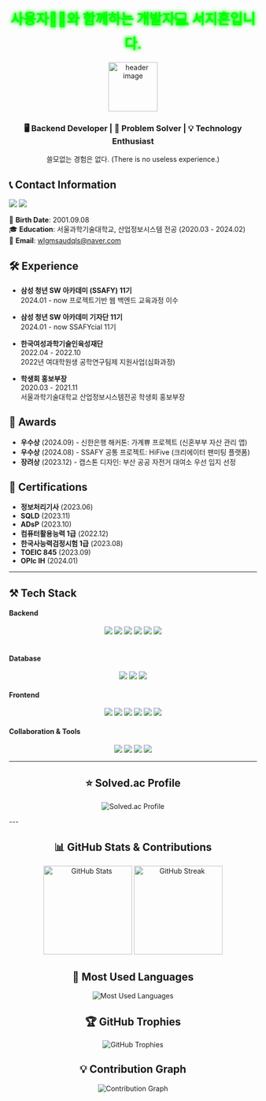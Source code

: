 <h1 align="center"><strong style="color: #00FF00; text-shadow: 0 0 5px #00FF00, 0 0 10px #00FF00;">사용자👩‍💼와 함께하는 개발자💻 서지흔입니다.</strong></h1>
<p align="center">
  <img src="https://velog.velcdn.com/images/bapdung/post/8bb1a561-4ca9-4080-8cb5-54b8ddfae469/image.png" alt="header image" width="100px">
</p>
<h3 align="center">🖥️ Backend Developer | 🚀 Problem Solver | 💡 Technology Enthusiast</h3>
<p align="center">쓸모없는 경험은 없다. (There is no useless experience.)</p>

## 📞 Contact Information

<a href="https://velog.io/@bapdung/posts"><img src="https://img.shields.io/badge/Tech%20Blog-20C997?style=for-the-badge&logo=velog&logoColor=white"></a>
<a href="https://blog.naver.com/bapdung"><img src="https://img.shields.io/badge/Daily%20Blog-03C75A?style=for-the-badge&logo=naver&logoColor=white"></a>

🐹 **Birth Date**: 2001.09.08  
🎓 **Education**: 서울과학기술대학교, 산업정보시스템 전공 (2020.03 - 2024.02)  
📧 **Email**: wlgmsaudqls@naver.com 

## 🛠️ Experience

- **삼성 청년 SW 아카데미 (SSAFY) 11기**  
  2024.01 - now
  프로젝트기반 웹 백엔드 교육과정 이수

- **삼성 청년 SW 아카데미 기자단 11기**  
  2024.01 - now
  SSAFYcial 11기

- **한국여성과학기술인육성재단**  
  2022.04 - 2022.10  
  2022년 여대학원생 공학연구팀제 지원사업(심화과정)

- **학생회 홍보부장**  
  2020.03 - 2021.11  
  서울과학기술대학교 산업정보시스템전공 학생회 홍보부장

## 🏅 Awards

- **우수상** (2024.09) - 신한은행 해커톤: 가계쀼 프로젝트 (신혼부부 자산 관리 앱)
- **우수상** (2024.08) - SSAFY 공통 프로젝트: HiFive (크리에이터 팬미팅 플랫폼)
- **장려상** (2023.12) - 캡스톤 디자인: 부산 공공 자전거 대여소 우선 입지 선정

## 📜 Certifications

- **정보처리기사** (2023.06)  
- **SQLD** (2023.11)  
- **ADsP** (2023.10)  
- **컴퓨터활용능력 1급** (2022.12)  
- **한국사능력검정시험 1급** (2023.08)
- **TOEIC 845** (2023.09)  
- **OPIc IH** (2024.01)  

---

## ⚒️ Tech Stack
#### Backend
<div align="center">
  <img src="https://img.shields.io/badge/Spring-6DB33F?style=for-the-badge&logo=spring&logoColor=white">
  <img src="https://img.shields.io/badge/Spring%20Boot-6DB33F?style=for-the-badge&logo=spring-boot&logoColor=white">
  <img src="https://img.shields.io/badge/JPA-007396?style=for-the-badge&logo=java&logoColor=white">
  <img src="https://img.shields.io/badge/QueryDSL-4479A1?style=for-the-badge">
  <img src="https://img.shields.io/badge/MyBatis-BF2D20?style=for-the-badge">
  <img src="https://img.shields.io/badge/JSP-007396?style=for-the-badge&logo=java&logoColor=white">
</div>

<br>

#### Database
<div align="center">
  <img src="https://img.shields.io/badge/MySQL-4479A1?style=for-the-badge&logo=mysql&logoColor=white">
  <img src="https://img.shields.io/badge/Oracle-F80000?style=for-the-badge&logo=oracle&logoColor=white">
  <img src="https://img.shields.io/badge/Redis-DC382D?style=for-the-badge&logo=redis&logoColor=white">
</div>

#### Frontend
<div align="center">
  <img src="https://img.shields.io/badge/Vue.js-4FC08D?style=for-the-badge&logo=vue-dot-js&logoColor=white">
  <img src="https://img.shields.io/badge/JavaScript-F7DF1E?style=for-the-badge&logo=javascript&logoColor=black">
  <img src="https://img.shields.io/badge/HTML-E34F26?style=for-the-badge&logo=html5&logoColor=white">
  <img src="https://img.shields.io/badge/CSS-1572B6?style=for-the-badge&logo=css3&logoColor=white">
  <img src="https://img.shields.io/badge/Flutter-02569B?style=for-the-badge&logo=flutter&logoColor=white">
  <img src="https://img.shields.io/badge/Dart-0175C2?style=for-the-badge&logo=dart&logoColor=white">
</div>

#### Collaboration & Tools
<div align="center">
  <img src="https://img.shields.io/badge/Notion-000000?style=for-the-badge&logo=notion&logoColor=white">
  <img src="https://img.shields.io/badge/GitLab-FC6D26?style=for-the-badge&logo=gitlab&logoColor=white">
  <img src="https://img.shields.io/badge/GitHub-181717?style=for-the-badge&logo=github&logoColor=white">
  <img src="https://img.shields.io/badge/Jira-0052CC?style=for-the-badge&logo=jira&logoColor=white">
</div>

---
<h2 align="center">⭐ Solved.ac Profile</h2>
<p align="center">
  <img src="http://mazassumnida.wtf/api/v2/generate_badge?boj=wlgms0908" alt="Solved.ac Profile" />
</p>
---

<h2 align="center">📊 GitHub Stats & Contributions</h2>

<div align="center">
  <img height="180em" src="https://github-readme-stats.vercel.app/api?username=JiheunSeo&show_icons=true&theme=radical" alt="GitHub Stats" />
  <img height="180em" src="https://github-readme-streak-stats.herokuapp.com/?user=JiheunSeo&theme=radical" alt="GitHub Streak" />
</div>

<h2 align="center">🌟 Most Used Languages</h2>
<p align="center">
  <img src="https://github-readme-stats.vercel.app/api/top-langs/?username=JiheunSeo&layout=compact&theme=radical" alt="Most Used Languages" />
</p>

<h2 align="center">🏆 GitHub Trophies</h2>
<p align="center">
  <img src="https://github-profile-trophy.vercel.app/?username=JiheunSeo&theme=onestar&no-frame=true&margin-w=10" alt="GitHub Trophies" />
</p>

<h2 align="center">💡 Contribution Graph</h2>
<p align="center">
  <img src="https://github-readme-activity-graph.vercel.app/graph?username=JiheunSeo&theme=react-dark" alt="Contribution Graph" />
</p>

